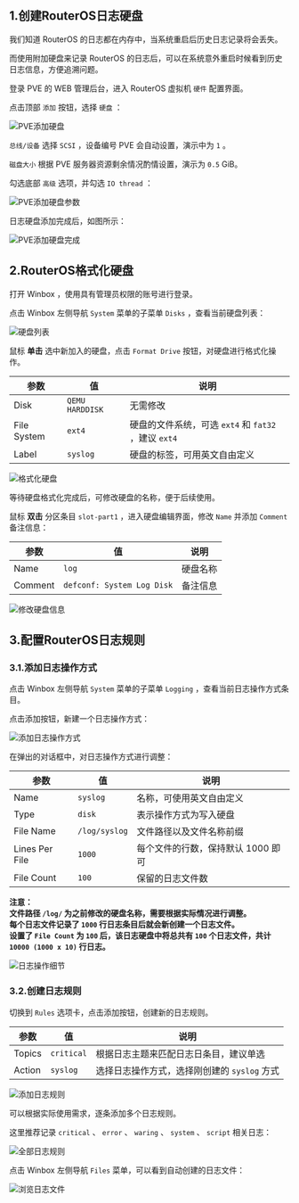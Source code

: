 ## 1.创建RouterOS日志硬盘

我们知道 RouterOS 的日志都在内存中，当系统重启后历史日志记录将会丢失。  

而使用附加硬盘来记录 RouterOS 的日志后，可以在系统意外重启时候看到历史日志信息，方便追溯问题。  

登录 PVE 的 WEB 管理后台，进入 RouterOS 虚拟机 `硬件` 配置界面。  

点击顶部 `添加` 按钮，选择 `硬盘` ：

![PVE添加硬盘](img/p8/pve_add_hd.png) 

`总线/设备` 选择 `SCSI` ，设备编号 PVE 会自动设置，演示中为 `1` 。  

`磁盘大小` 根据 PVE 服务器资源剩余情况酌情设置，演示为 `0.5` GiB。  

勾选底部 `高级` 选项，并勾选 `IO thread` ：

![PVE添加硬盘参数](img/p8/pve_add_hd_details.png)

日志硬盘添加完成后，如图所示：

![PVE添加硬盘完成](img/p8/pve_add_hd_done.png)

## 2.RouterOS格式化硬盘

打开 Winbox ，使用具有管理员权限的账号进行登录。  

点击 Winbox 左侧导航 `System` 菜单的子菜单 `Disks` ，查看当前硬盘列表：

![硬盘列表](img/p8/wb_disks.png)

鼠标 **单击** 选中新加入的硬盘，点击 `Format Drive` 按钮，对硬盘进行格式化操作。  

|参数|值|说明|
|--|--|--|
|Disk|`QEMU HARDDISK`|无需修改|
|File System|`ext4`|硬盘的文件系统，可选 `ext4` 和 `fat32` ，建议 `ext4`|
|Label|`syslog`|硬盘的标签，可用英文自由定义|

![格式化硬盘](img/p8/wb_format_disk.png)

等待硬盘格式化完成后，可修改硬盘的名称，便于后续使用。  

鼠标 **双击** 分区条目 `slot-part1` ，进入硬盘编辑界面，修改 `Name` 并添加 `Comment` 备注信息：

|参数|值|说明|
|--|--|--|
|Name|`log`|硬盘名称|
|Comment|`defconf: System Log Disk`|备注信息|

![修改硬盘信息](img/p8/wb_modify_disk.png)

## 3.配置RouterOS日志规则

### 3.1.添加日志操作方式

点击 Winbox 左侧导航 `System` 菜单的子菜单 `Logging` ，查看当前日志操作方式条目。  

点击添加按钮，新建一个日志操作方式：  

![添加日志操作方式](img/p8/wb_add_log_action.png)

在弹出的对话框中，对日志操作方式进行调整：

|参数|值|说明|
|--|--|--|
|Name|`syslog`|名称，可使用英文自由定义|
|Type|`disk`|表示操作方式为写入硬盘|
|File Name|`/log/syslog`|文件路径以及文件名称前缀|
|Lines Per File|`1000`|每个文件的行数，保持默认 1000 即可|
|File Count|`100`|保留的日志文件数|

 **注意：**   
 **文件路径 `/log/` 为之前修改的硬盘名称，需要根据实际情况进行调整。**   
 **每个日志文件记录了 `1000` 行日志条目后就会新创建一个日志文件。**   
 **设置了 `File Count` 为 `100` 后，该日志硬盘中将总共有 `100` 个日志文件，共计 `10000 (1000 x 10)` 行日志。**   

![日志操作细节](img/p8/wb_add_log_action_details.png)

### 3.2.创建日志规则

切换到 `Rules` 选项卡，点击添加按钮，创建新的日志规则。

|参数|值|说明|
|--|--|--|
|Topics|`critical`|根据日志主题来匹配日志日条目，建议单选|
|Action|`syslog`|选择日志操作方式，选择刚创建的 `syslog` 方式|

![添加日志规则](img/p8/wb_add_log_rules.png)

可以根据实际使用需求，逐条添加多个日志规则。  

这里推荐记录 `critical` 、 `error` 、 `waring` 、 `system` 、 `script` 相关日志：

![全部日志规则](img/p8/wb_log_rules.png)

点击 Winbox 左侧导航 `Files` 菜单，可以看到自动创建的日志文件：

![浏览日志文件](img/p8/wb_log_files.png)
